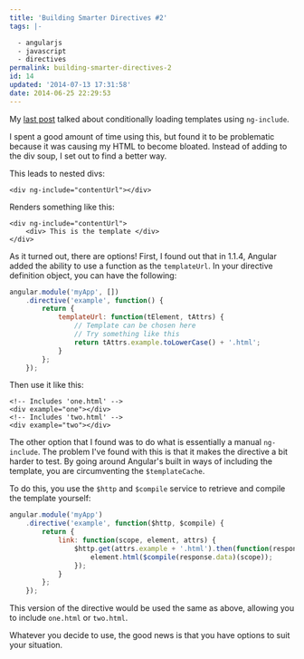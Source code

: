 ```yaml
---
title: 'Building Smarter Directives #2'
tags: |-

  - angularjs
  - javascript
  - directives
permalink: building-smarter-directives-2
id: 14
updated: '2014-07-13 17:31:58'
date: 2014-06-25 22:29:53
---
```


My [last post](https://emosher.org/2014/05/19/building-smarter-directives/) talked about conditionally loading templates using `ng-include`. 

I spent a good amount of time using this, but found it to be problematic because it was causing my HTML to become bloated. Instead of adding to the div soup, I set out to find a better way.

This leads to nested divs:
```
<div ng-include="contentUrl"></div>
```

Renders something like this:
```
<div ng-include="contentUrl">
    <div> This is the template </div>
</div>
```

As it turned out, there are options! First, I found out that in 1.1.4, Angular added the ability to use a function as the `templateUrl`. In your directive definition object, you can have the following:

```javascript
angular.module('myApp', [])
    .directive('example', function() {
    	return {
        	templateUrl: function(tElement, tAttrs) {
                // Template can be chosen here
                // Try something like this
                return tAttrs.example.toLowerCase() + '.html';
			}
		};
	});
```

Then use it like this: 

```
<!-- Includes 'one.html' -->
<div example="one"></div>
<!-- Includes 'two.html' -->
<div example="two"></div>
```

The other option that I found was to do what is essentially a manual `ng-include`. The problem I've found with this is that it makes the directive a bit harder to test. By going around Angular's built in ways of including the template, you are circumventing the  `$templateCache`.

To do this, you use the `$http` and `$compile` service to retrieve and compile the template yourself:

```javascript
angular.module('myApp')
    .directive('example', function($http, $compile) {
    	return {
        	link: function(scope, element, attrs) {
        		$http.get(attrs.example + '.html').then(function(response) {
                	element.html($compile(response.data)(scope));
                });
            }
        };
    });
```

This version of the directive would be used the same as above, allowing you to include `one.html` or `two.html`.

Whatever you decide to use, the good news is that you have options to suit your situation.